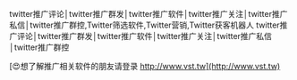 twitter推广评论│twitter推广群发│twitter推广软件│twitter推广关注│twitter推广私信│twitter推广群控,Twitter筛选软件,Twitter营销,Twitter获客机器人
twitter推广评论│twitter推广群发│twitter推广软件│twitter推广关注│twitter推广私信│twitter推广群控

[😍想了解推广相关软件的朋友请登录 http://www.vst.tw](http://www.vst.tw)



